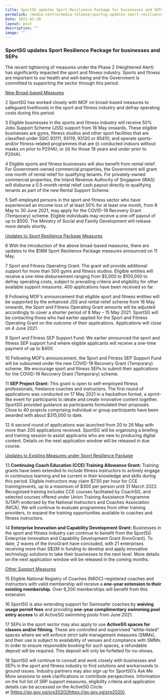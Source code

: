```yaml
---
title: SportSG updates Sport Resilience Package for businesses and SEPs
permalink: /media-centre/media-release/sportsg-updates-sport-resilience-package-for-businesses-and-seps/
date: 2021-05-28
layout: post
description: ""
image: ""
---
```

### **SportSG updates Sport Resilience Package for businesses and SEPs**

The recent tightening of measures under the Phase 2 (Heightened Alert) has significantly impacted the sport and fitness industry. Sports and fitness are important to our health and well-being and the Government is committed to supporting the sector through this period.

<u>New Broad-based Measures</u>

2 SportSG has worked closely with MOF on broad-based measures to safeguard livelihoods in the sport and fitness industry and defray operating costs during this period.

3 Eligible businesses in the sports and fitness industry will receive 50% Jobs Support Scheme (JSS) support from 16 May onwards. These eligible businesses are gyms, fitness studios and other sport facilities that are classified under SSIC 93111, 93119, 93120 or 85410; and operate sports- and/or fitness-related programmes that are (i) conducted indoors without masks on prior to P2(HA); or (ii) for those 18 years and under prior to P2(HA).

4 Eligible sports and fitness businesses will also benefit from rental relief. For Government-owned commercial properties, the Government will grant one month of rental relief for qualifying tenants. For privately-owned commercial properties, the Inland Revenue Authority of Singapore (IRAS) will disburse a 0.5-month rental relief cash payout directly to qualifying tenants as part of the new Rental Support Scheme.

5 Self-employed persons in the sport and fitness sector who have experienced an income loss of at least 50% for at least one month, from 8 May to 30 June 2021, may apply for the COVID-19 Recovery Grant (Temporary) scheme. Eligible individuals may receive a one-off payout of up to $500. The Ministry of Social and Family Development will release more details shortly.

<u>Updates to Sport Resilience Package Measures</u>

6 With the introduction of the above broad-based measures, there are updates to the $18M Sport Resilience Package measures announced on 11 May.

7 Sport and Fitness Operating Grant: The grant will provide additional support for more than 500 gyms and fitness studios. Eligible entities will receive a one-time disbursement ranging from $5,000 to $100,000 to defray operating costs, subject to prevailing criteria and eligibility for other available support measures. 400 applications have been received so far.

8 Following MOF’s announcement that eligible sport and fitness entities will be supported by the enhanced JSS and rental relief scheme from 16 May onwards, the Sport and Fitness Operating Grant amounts will be adjusted accordingly to cover a shorter period of 8 May – 15 May 2021. SportSG will be contacting those who had earlier applied for the Sport and Fitness Operating Grant on the outcome of their applications. Applications will close on 4 June 2021.

9 Sport and Fitness SEP Support Fund: We earlier announced the sport and fitness SEP support fund where eligible applicants will receive a one-time payment of up to $400.

10 Following MOF’s announcement, the Sport and Fitness SEP Support Fund will be subsumed under the new COVID-19 Recovery Grant (Temporary) scheme. We encourage sport and fitness SEPs to submit their applications for the COVID-19 Recovery Grant (Temporary) scheme.

11 **SEP Project Grant:** This grant is open to self-employed fitness professionals, freelance coaches and instructors. The first round of applications was conducted on 17 May 2021 in a hackathon format, a sprint-like event for participants to ideate and create innovative content together. SportSG provided guidance as participants formulated their proposals. Close to 40 projects comprising individual or group participants have been awarded with about $315,000 to date.

12 A second round of applications was launched from 20 to 26 May with more than 200 applications received. SportSG will be organising a briefing and training session to assist applicants who are new to producing digital content. Details on the next application window will be released in due course.

<u>Updates to Existing Measures under Sport Resilience Package</u>

13 **Continuing Coach Education (CCE) Training Allowance Grant:** Training grants have been extended to include fitness instructors to actively engage in continuous learning and be current in their knowledge and skills during this period. Eligible instructors may claim $7.50 per hour for CCE training/events, up to a maximum of $300 per person until 31 March 2022. Recognised training includes CCE courses facilitated by CoachSG, and selected courses offered under Union Training Assistance Programme (UTAP) endorsed by the National Instructors and Coaches Association (NICA). We will continue to evaluate programmes from other training providers, to expand the training opportunities available to coaches and fitness instructors.

14 **Enterprise Innovation and Capability Development Grant:** Businesses in the sport and fitness industry can continue to benefit from the SportSG Enterprise Innovation and Capability Development Grant (InnoGrant). To date, 2 waves of the InnoGrant have concluded, with 21 enterprises receiving more than S$2M in funding to develop and apply innovative technology solutions to take their businesses to the next level. More details on the next application window will be released in the coming months.

<u>Other Support Measures</u>

15 Eligible National Registry of Coaches (NROC)-registered coaches and instructors with valid membership will receive a **one-year extension to their existing membership.** Over 6,200 memberships will benefit from this extension.

16 SportSG is also extending support for Swimsafer coaches by **waiving usage permit fees** and providing **one-year complimentary swimming pool entry access** to all ActiveSG swimming pools from June 2021.

17 SEPs in the sport sector may also apply to use **ActiveSG spaces for classes and/or filming**. These are controlled and supervised “white-listed” spaces where we will enforce strict safe management measures (SMMs), and their use is subject to availability of venues and compliance with SMMs. In order to ensure responsible booking for such spaces, a refundable deposit will be required. This deposit will only be forfeited for no-shows.

18 SportSG will continue to consult and work closely with businesses and SEPs in the sport and fitness industry to find solutions and workarounds to ground issues. Industry partners may also sign up for SportSG’s Ask Me More sessions to seek clarifications or contribute perspectives. Information on the full list of SRP support measures, eligibility criteria and application details can be accessed on the ActiveSG Circle at [https://go.gov.sg/srp2020](https://go.gov.sg/srp2020).